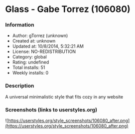 # Glass - Gabe Torrez (106080)

### Information
- Author: gTorrez (unknown)
- Created at: unknown
- Updated at: 10/8/2014, 5:32:21 AM
- License: NO-REDISTRIBUTION
- Category: global
- Rating: undefined
- Total installs: 51
- Weekly installs: 0


### Description
A universal minimalistic style that fits cozy in any website


### Screenshots (links to userstyles.org)
![https://userstyles.org/style_screenshots/106080_after.png](https://userstyles.org/style_screenshots/106080_after.png)


